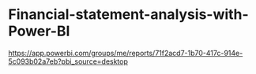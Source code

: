 # Financial-statement-analysis-with-Power-BI
https://app.powerbi.com/groups/me/reports/71f2acd7-1b70-417c-914e-5c093b02a7eb?pbi_source=desktop
